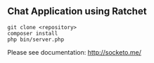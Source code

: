## Chat Application using Ratchet

```
git clone <repository>
composer install
php bin/server.php
```

Please see documentation: http://socketo.me/
